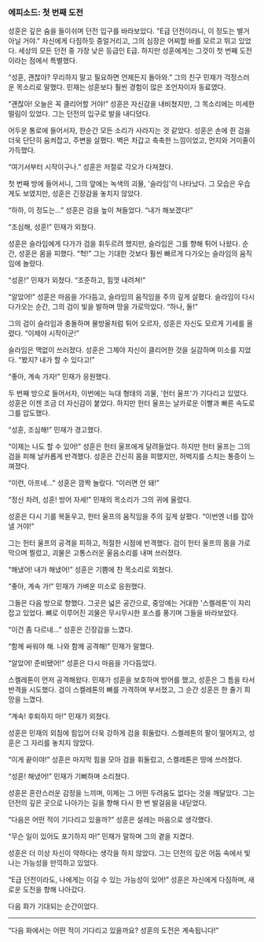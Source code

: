 ### 에피소드: 첫 번째 도전

성훈은 깊은 숨을 들이쉬며 던전 입구를 바라보았다. "E급 던전이라니, 이 정도는 별거 아닐 거야." 자신에게 다짐하듯 중얼거리고, 그의 심장은 어찌할 바를 모르고 뛰고 있었다. 세상의 모든 던전 중 가장 낮은 등급인 E급. 하지만 성훈에게는 그것이 첫 번째 도전이라는 점에서 특별했다.

“성훈, 괜찮아? 무리하지 말고 필요하면 언제든지 돌아와.” 그의 친구 민재가 걱정스러운 목소리로 말했다. 민재는 성훈보다 훨씬 경험이 많은 조언자이자 동료였다. 

“괜찮아! 오늘은 꼭 클리어할 거야!” 성훈은 자신감을 내비쳤지만, 그 목소리에는 미세한 떨림이 있었다. 그는 던전의 입구로 발을 내디뎠다. 

어두운 통로에 들어서자, 한순간 모든 소리가 사라지는 것 같았다. 성훈은 손에 쥔 검을 더욱 단단히 움켜잡고, 주변을 살폈다. 벽은 차갑고 축축한 느낌이었고, 먼지와 거미줄이 가득했다. 

“여기서부터 시작이구나.” 성훈은 저절로 각오가 다져졌다. 

첫 번째 방에 들어서니, 그의 앞에는 녹색의 괴물, '슬라임'이 나타났다. 그 모습은 우습게도 보였지만, 성훈은 긴장감을 놓치지 않았다. 

“하하, 이 정도는…” 성훈은 검을 높이 쳐들었다. “내가 해보겠다!” 

“조심해, 성훈!” 민재가 외쳤다. 

성훈은 슬라임에게 다가가 검을 휘두르려 했지만, 슬라임은 그를 향해 튀어 나왔다. 순간, 성훈은 몸을 피했다. “헉!” 그는 기대한 것보다 훨씬 빠르게 다가오는 슬라임의 움직임에 놀랐다. 

“성훈!” 민재가 외쳤다. “조준하고, 힘껏 내려쳐!” 

“알았어!” 성훈은 마음을 가다듬고, 슬라임의 움직임을 주의 깊게 살폈다. 슬라임이 다시 다가오는 순간, 그의 검이 빛을 발하며 땅을 가로막았다. “하나, 둘!” 

그의 검이 슬라임과 충돌하며 물방울처럼 튀어 오르자, 성훈은 자신도 모르게 기세를 올렸다. “이제야 시작이군!” 

슬라임은 맥없이 쓰러졌다. 성훈은 그제야 자신이 클리어한 것을 실감하며 미소를 지었다. “봤지? 내가 할 수 있다고!” 

“좋아, 계속 가자!” 민재가 응원했다. 

두 번째 방으로 들어서자, 이번에는 늑대 형태의 괴물, '헌터 울프'가 기다리고 있었다. 성훈은 이젠 조금 더 자신감이 붙었다. 하지만 헌터 울프는 날카로운 이빨과 빠른 속도로 그를 압도했다. 

“성훈, 조심해!” 민재가 경고했다. 

“이제는 나도 할 수 있어!” 성훈은 헌터 울프에게 달려들었다. 하지만 헌터 울프는 그의 검을 피해 날카롭게 반격했다. 성훈은 간신히 몸을 피했지만, 허벅지를 스치는 통증이 느껴졌다. 

“이런, 아프네…” 성훈은 깜짝 놀랐다. “이러면 안 돼!” 

“정신 차려, 성훈! 방어 자세!” 민재의 목소리가 그의 귀에 울렸다. 

성훈은 다시 기를 복돋우고, 헌터 울프의 움직임을 주의 깊게 살폈다. “이번엔 너를 잡아낼 거야!” 

그는 헌터 울프의 공격을 피하고, 적절한 시점에 반격했다. 검이 헌터 울프의 몸을 가로막으며 찔렀고, 괴물은 고통스러운 울음소리를 내며 쓰러졌다. 

“해냈어! 내가 해냈어!” 성훈은 기쁨에 찬 목소리로 외쳤다. 

“좋아, 계속 가!” 민재가 가벼운 미소로 응원했다. 

그들은 다음 방으로 향했다. 그곳은 넓은 공간으로, 중앙에는 거대한 '스켈레톤'이 자리잡고 있었다. 뼈로 이루어진 괴물은 무시무시한 포스를 풍기며 그들을 바라보았다. 

“이건 좀 다르네…” 성훈은 긴장감을 느꼈다. 

“함께 싸워야 해. 나와 함께 공격해!” 민재가 말했다. 

“알았어! 준비됐어!” 성훈은 다시 마음을 가다듬었다. 

스켈레톤이 먼저 공격해왔다. 민재가 성훈을 보호하며 방어를 했고, 성훈은 그 틈을 타서 반격을 시도했다. 검이 스켈레톤의 뼈를 가격하며 부서졌고, 그 순간 성훈은 한 줄기 희망을 느꼈다. 

“계속! 후퇴하지 마!” 민재가 외쳤다. 

성훈은 민재의 외침에 힘입어 더욱 강하게 검을 휘둘렀다. 스켈레톤의 팔이 떨어지고, 성훈은 그 자리를 놓치지 않았다. 

“이게 끝이야!” 성훈은 마지막 힘을 모아 검을 휘둘렀고, 스켈레톤은 땅에 쓰러졌다. 

“성훈! 해냈어!” 민재가 기뻐하며 소리쳤다. 

성훈은 혼란스러운 감정을 느끼며, 이제는 그 어떤 두려움도 없다는 것을 깨달았다. 그는 던전의 깊은 곳으로 나아가는 길을 향해 다시 한 번 발걸음을 내딛었다. 

“다음은 어떤 적이 기다리고 있을까?” 성훈은 설레는 마음으로 생각했다. 

“무슨 일이 있어도 포기하지 마!” 민재가 말하며 그의 곁을 지켰다. 

성훈은 더 이상 자신이 약하다는 생각을 하지 않았다. 그는 던전의 깊은 어둠 속에서 빛나는 가능성을 만끽하고 있었다. 

“E급 던전이라도, 나에게는 이길 수 있는 가능성이 있어!” 성훈은 자신에게 다짐하며, 새로운 도전을 향해 나아갔다. 

다음 화가 기대되는 순간이었다. 

---

“다음 화에서는 어떤 적이 기다리고 있을까요? 성훈의 도전은 계속됩니다!”